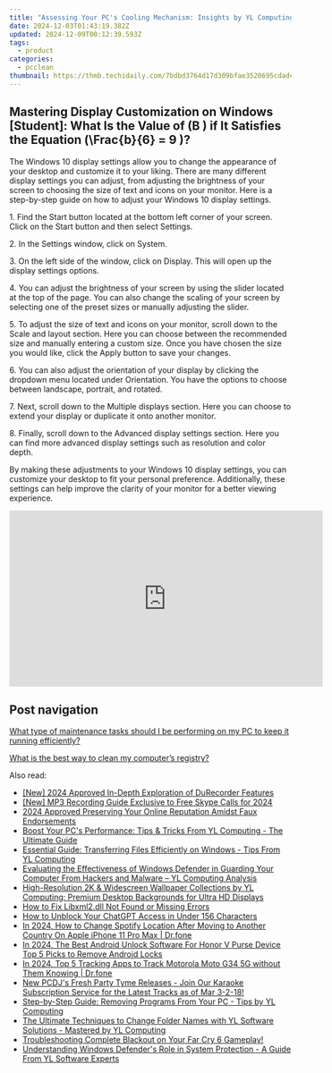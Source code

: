 ```yaml
---
title: "Assessing Your PC's Cooling Mechanism: Insights by YL Computing & YL Software"
date: 2024-12-03T01:43:19.382Z
updated: 2024-12-09T00:12:39.593Z
tags:
  - product
categories:
  - pcclean
thumbnail: https://thmb.techidaily.com/7bdbd3764d17d309bfae3520695cdadc9f0f0ab5ea703a9227f88bc7f132643b.jpg
---
```


## Mastering Display Customization on Windows [Student]: What Is the Value of \(B \) if It Satisfies the Equation \(\Frac{b}{6} = 9 \)?

The Windows 10 display settings allow you to change the appearance of your desktop and customize it to your liking. There are many different display settings you can adjust, from adjusting the brightness of your screen to choosing the size of text and icons on your monitor. Here is a step-by-step guide on how to adjust your Windows 10 display settings. 

1\. Find the Start button located at the bottom left corner of your screen. Click on the Start button and then select Settings.

2\. In the Settings window, click on System.

3\. On the left side of the window, click on Display. This will open up the display settings options. 

4\. You can adjust the brightness of your screen by using the slider located at the top of the page. You can also change the scaling of your screen by selecting one of the preset sizes or manually adjusting the slider.

5\. To adjust the size of text and icons on your monitor, scroll down to the Scale and layout section. Here you can choose between the recommended size and manually entering a custom size. Once you have chosen the size you would like, click the Apply button to save your changes.

6\. You can also adjust the orientation of your display by clicking the dropdown menu located under Orientation. You have the options to choose between landscape, portrait, and rotated.

7\. Next, scroll down to the Multiple displays section. Here you can choose to extend your display or duplicate it onto another monitor.

8\. Finally, scroll down to the Advanced display settings section. Here you can find more advanced display settings such as resolution and color depth. 

By making these adjustments to your Windows 10 display settings, you can customize your desktop to fit your personal preference. Additionally, these settings can help improve the clarity of your monitor for a better viewing experience.

<!-- affiliate ads begin -->
<iframe width="560" height="315" src="https://www.youtube.com/embed/c1yHj02oP3w?si=mwi3FyP0p68gkBqV" title="YouTube video player" frameborder="0" allow="accelerometer; autoplay; clipboard-write; encrypted-media; gyroscope; picture-in-picture; web-share" referrerpolicy="strict-origin-when-cross-origin" allowfullscreen></iframe>
<!-- affiliate ads end -->

## Post navigation

[What type of maintenance tasks should I be performing on my PC to keep it running efficiently?](https://tools.techidaily.com/pcclean/products/)

[What is the best way to clean my computer’s registry?](https://tools.techidaily.com/pcclean/products/)

<ins class="adsbygoogle"
     style="display:block"
     data-ad-format="autorelaxed"
     data-ad-client="ca-pub-7571918770474297"
     data-ad-slot="1223367746"></ins>

<ins class="adsbygoogle"
     style="display:block"
     data-ad-client="ca-pub-7571918770474297"
     data-ad-slot="8358498916"
     data-ad-format="auto"
     data-full-width-responsive="true"></ins>

<span class="atpl-alsoreadstyle">Also read:</span>
<div><ul>
<li><a href="https://visual-screen-recording.techidaily.com/new-2024-approved-in-depth-exploration-of-durecorder-features/"><u>[New] 2024 Approved In-Depth Exploration of DuRecorder Features</u></a></li>
<li><a href="https://screen-sharing-recording.techidaily.com/new-mp3-recording-guide-exclusive-to-free-skype-calls-for-2024/"><u>[New] MP3 Recording Guide Exclusive to Free Skype Calls for 2024</u></a></li>
<li><a href="https://instagram-videos.techidaily.com/2024-approved-preserving-your-online-reputation-amidst-faux-endorsements/"><u>2024 Approved Preserving Your Online Reputation Amidst Faux Endorsements</u></a></li>
<li><a href="https://win-hot.techidaily.com/boost-your-pcs-performance-tips-and-tricks-from-yl-computing-the-ultimate-guide/"><u>Boost Your PC's Performance: Tips & Tricks From YL Computing - The Ultimate Guide</u></a></li>
<li><a href="https://win-hot.techidaily.com/essential-guide-transferring-files-efficiently-on-windows-tips-from-yl-computing/"><u>Essential Guide: Transferring Files Efficiently on Windows - Tips From YL Computing</u></a></li>
<li><a href="https://win-hot.techidaily.com/evaluating-the-effectiveness-of-windows-defender-in-guarding-your-computer-from-hackers-and-malware-yl-computing-analysis/"><u>Evaluating the Effectiveness of Windows Defender in Guarding Your Computer From Hackers and Malware – YL Computing Analysis</u></a></li>
<li><a href="https://win-hot.techidaily.com/high-resolution-2k-and-widescreen-wallpaper-collections-by-yl-computing-premium-desktop-backgrounds-for-ultra-hd-displays/"><u>High-Resolution 2K & Widescreen Wallpaper Collections by YL Computing: Premium Desktop Backgrounds for Ultra HD Displays</u></a></li>
<li><a href="https://technical-tips.techidaily.com/how-to-fix-libxml2dll-not-found-or-missing-errors/"><u>How to Fix Libxml2.dll Not Found or Missing Errors</u></a></li>
<li><a href="https://tech-revival.techidaily.com/how-to-unblock-your-chatgpt-access-in-under-156-characters/"><u>How to Unblock Your ChatGPT Access in Under 156 Characters</u></a></li>
<li><a href="https://review-topics.techidaily.com/in-2024-how-to-change-spotify-location-after-moving-to-another-country-on-apple-iphone-11-pro-max-drfone-by-drfone-virtual-ios/"><u>In 2024, How to Change Spotify Location After Moving to Another Country On Apple iPhone 11 Pro Max | Dr.fone</u></a></li>
<li><a href="https://sim-unlock.techidaily.com/in-2024-the-best-android-unlock-software-for-honor-v-purse-device-top-5-picks-to-remove-android-locks-by-drfone-android/"><u>In 2024, The Best Android Unlock Software For Honor V Purse Device Top 5 Picks to Remove Android Locks</u></a></li>
<li><a href="https://android-location-track.techidaily.com/in-2024-top-5-tracking-apps-to-track-motorola-moto-g34-5g-without-them-knowing-drfone-by-drfone-virtual-android/"><u>In 2024, Top 5 Tracking Apps to Track Motorola Moto G34 5G without Them Knowing | Dr.fone</u></a></li>
<li><a href="https://win-hot.techidaily.com/new-pcdjs-fresh-party-tyme-releases-join-our-karaoke-subscription-service-for-the-latest-tracks-as-of-mar-3-2-18/"><u>New PCDJ's Fresh Party Tyme Releases - Join Our Karaoke Subscription Service for the Latest Tracks as of Mar 3-2-18!</u></a></li>
<li><a href="https://win-hot.techidaily.com/step-by-step-guide-removing-programs-from-your-pc-tips-by-yl-computing/"><u>Step-by-Step Guide: Removing Programs From Your PC - Tips by YL Computing</u></a></li>
<li><a href="https://win-hot.techidaily.com/the-ultimate-techniques-to-change-folder-names-with-yl-software-solutions-mastered-by-yl-computing/"><u>The Ultimate Techniques to Change Folder Names with YL Software Solutions - Mastered by YL Computing</u></a></li>
<li><a href="https://program-issues.techidaily.com/1722990708433-troubleshooting-complete-blackout-on-your-far-cry-6-gameplay/"><u>Troubleshooting Complete Blackout on Your Far Cry 6 Gameplay!</u></a></li>
<li><a href="https://win-hot.techidaily.com/understanding-windows-defenders-role-in-system-protection-a-guide-from-yl-software-experts/"><u>Understanding Windows Defender's Role in System Protection - A Guide From YL Software Experts</u></a></li>
</ul></div>

